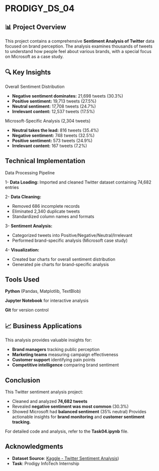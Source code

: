 # PRODIGY_DS_04

## 📊 Project Overview

This project contains a comprehensive **Sentiment Analysis of Twitter** data focused on brand perception. The analysis examines thousands of tweets to understand how people feel about various brands, with a special focus on Microsoft as a case study.

## 🔍 Key Insights

Overall Sentiment Distribution

- **Negative sentiment dominates:** 21,698 tweets (30.3%)
- **Positive sentiment:** 19,713 tweets (27.5%)
- **Neutral sentiment:** 17,708 tweets (24.7%)
- **Irrelevant content:** 12,537 tweets (17.5%)

Microsoft-Specific Analysis (2,304 tweets)
- **Neutral takes the lead:** 816 tweets (35.4%)
- **Negative sentiment:** 748 tweets (32.5%)
- **Positive sentiment:** 573 tweets (24.9%)
- **Irrelevant content:** 167 tweets (7.2%)

## Technical Implementation
Data Processing Pipeline

1- **Data Loading:** Imported and cleaned Twitter dataset containing 74,682 entries

2- **Data Cleaning:**
- Removed 686 incomplete records
- Eliminated 2,340 duplicate tweets
- Standardized column names and formats

3- **Sentiment Analysis:**
- Categorized tweets into Positive/Negative/Neutral/Irrelevant
- Performed brand-specific analysis (Microsoft case study)

4- **Visualization:**
- Created bar charts for overall sentiment distribution
- Generated pie charts for brand-specific analysis

## Tools Used
**Python** (Pandas, Matplotlib, TextBlob)

**Jupyter Notebook** for interactive analysis

**Git** for version control

## 📈 Business Applications
This analysis provides valuable insights for:

- **Brand managers** tracking public perception
- **Marketing teams** measuring campaign effectiveness
- **Customer support** identifying pain points
- **Competitive intelligence** comparing brand sentiment

## Conclusion
This Twitter sentiment analysis project:

- Cleaned and analyzed **74,682 tweets**
- Revealed **negative sentiment was most common** (30.3%)
- Showed Microsoft had **balanced sentiment** (35% neutral)
Provides actionable insights for **brand monitoring** and **customer sentiment tracking.**

For detailed code and analysis, refer to the **Task04.ipynb** file.

## Acknowledgments  
- **Dataset Source**: [Kaggle - Twitter Sentiment Analysis](https://www.kaggle.com/datasets/jp797498e/twitter-entity-sentiment-analysis))  
- **Task**: Prodigy InfoTech Internship  
